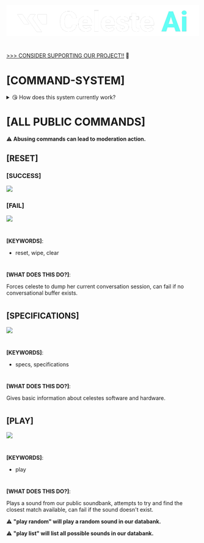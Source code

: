 #
<img src="../../informational/resources/logo.png"/>

#
[>>> CONSIDER SUPPORTING OUR PROJECT!!](../../informational/pages/support.md) 💖

# [COMMAND-SYSTEM]
<details>
<summary>😘 How does this system currently work?</summary>
<br>

This system allows celeste to run custom code when someone gives her a specified voice command, very simple system that allows for some more user interactivity.

If a keyword of a command is said within the first three words then it will activate it, using following words as variables.

>**EX: ["play list", "celeste play list"] would activate the "play" command with the the variable as "list".**

</details>

#

# [ALL PUBLIC COMMANDS]

⚠️ **Abusing commands can lead to moderation action.**
## [RESET]

### [SUCCESS]
<img src="../../informational/resources/commanddemo/resetsuccess.gif"/>


### [FAIL]
<img src="../../informational/resources/commanddemo/resetfail.gif"/>


#
**[KEYWORDS]**:
* reset, wipe, clear

#
**[WHAT DOES THIS DO?]**:

Forces celeste to dump her current conversation session, can fail if no conversational buffer exists.

#

## [SPECIFICATIONS]
<img src="../../informational/resources/commanddemo/specifications.gif"/>

#
**[KEYWORDS]**:
* specs, specifications

#
**[WHAT DOES THIS DO?]**:

Gives basic information about celestes software and hardware.

#

## [PLAY]
<img src="../../informational/resources/commanddemo/playsound.gif"/>

#
**[KEYWORDS]**:
* play

#
**[WHAT DOES THIS DO?]**:

Plays a sound from our public soundbank, attempts to try and find the closest match available, can fail if the sound doesn't exist.

⚠️ **"play random" will play a random sound in our databank.**


⚠️ **"play list" will list all possible sounds in our databank.**

#